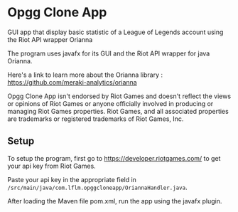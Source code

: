 # Opgg Clone App
GUI app that display basic statistic of a League of Legends account using the Riot API wrapper Orianna

The program uses javafx for its GUI and the Riot API wrapper for java Orianna.

Here's a link to learn more about the Orianna library : https://github.com/meraki-analytics/orianna

Opgg Clone App isn't endorsed by Riot Games and doesn't reflect the views or opinions of Riot Games or anyone officially involved in producing or managing Riot Games properties. Riot Games, and all associated properties are trademarks or registered trademarks of Riot Games, Inc.

## Setup
To setup the program, first go to https://developer.riotgames.com/ to get your api key from Riot Games.

Paste your api key in the appropriate field in `/src/main/java/com.lflm.opggcloneapp/OriannaHandler.java`.

After loading the Maven file pom.xml, run the app using the javafx plugin.




